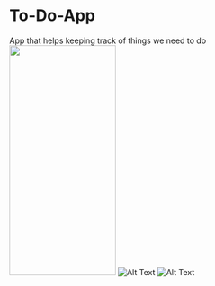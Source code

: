 # To-Do-App
App that helps keeping track of things we need to do
<n/>
<img src="Images/demo.gif"  width="189" height="409">
![Alt Text](Images/demo.gif)
![Alt Text](Images/demo.gif)
